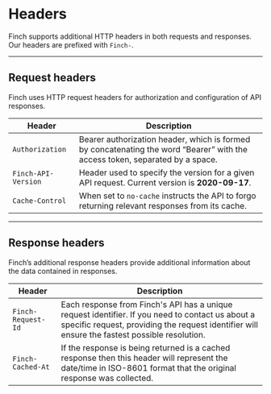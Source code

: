 # Headers

Finch supports additional HTTP headers in both requests and responses. Our headers are prefixed with `Finch-`.

***

## Request headers

Finch uses HTTP request headers for authorization and configuration of API responses.

Header | Description
-------|-------------
`Authorization` | Bearer authorization header, which is formed by concatenating the word “Bearer” with the access token, separated by a space.
`Finch-API-Version` | Header used to specify the version for a given API request. Current version is **2020-09-17**.
`Cache-Control` | When set to `no-cache` instructs the API to forgo returning relevant responses from its cache.

***

## Response headers

Finch’s additional response headers provide additional information about the data contained in responses.

Header | Description
-------|--------------
`Finch-Request-Id` |	Each response from Finch's API has a unique request identifier. If you need to contact us about a specific request, providing the request identifier will ensure the fastest possible resolution.
`Finch-Cached-At` |	If the response is being returned is a cached response then this header will represent the date/time in ISO-8601 format that the original response was collected.

